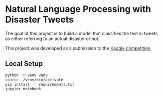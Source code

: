 # Natural Language Processing with Disaster Tweets

The goal of this project is to build a model that classifies the text in tweets as either referring to an actual disaster or not.

This project was developed as a submission to the [Kaggle competition](https://www.kaggle.com/c/nlp-getting-started/data).

## Local Setup

```sh
python -m venv venv
source ./venv/bin/activate
pip install -r requirements.txt
jupyter notebook
```
